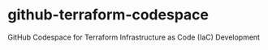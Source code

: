 # github-terraform-codespace
GitHub Codespace for Terraform Infrastructure as Code (IaC) Development
